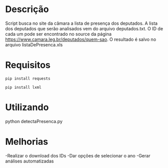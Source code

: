 # Descrição
Script busca no site da câmara a lista de presença dos deputados. A lista dos deputados que serão analisados vem do arquivo deputados.txt. O ID de cada um pode ser encontrado no source da página https://www.camara.leg.br/deputados/quem-sao. O resultado é salvo no arquivo listaDePresenca.xls

# Requisitos
`pip install requests`

`pip install lxml`

# Utilizando
python detectaPresenca.py

# Melhorias
-Realizar o download dos IDs
-Dar opções de selecionar o ano
-Gerar análises automatizadas
